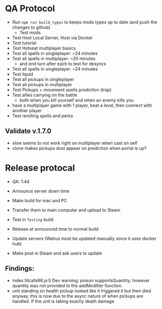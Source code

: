 # QA Protocol
- Run `npm run build_types` to keeps mods types up to date (and push the changes to github)
    - Test mods
- Test Host Local Server, Host via Docker
- Test tutorial
- Test Hotseat multiplayer basics
- Test all spells in singleplayer: ~24 minutes
- Test all spells in multiplayer: ~20 minutes
    - and end turn after each to test for desyncs
- Test all spells in singleplayer: ~24 minutes
- Test liquid
- Test all pickups in singleplayer
- Test all pickups in multiplayer
- Test Pickups + movement spells prediction (trap)
- Test allies carrying on the battle
    - both when you kill yourself and when an enemy kills you
- have a multiplayer game with 1 player, beat a level, then connect with another player
- Test rerolling spells and perks
## Validate v.1.7.0
- slow seems to not work right on multiplayer when cast on self
- clone makes pickups dust appear on prediction when portal is up?
# Release protocal
- QA: 1:44
- Announce server down time
- Make build for mac and PC
- Transfer them to main computer and upload to Steam
- Test in `Testing` build

- Release at announced time to normal build
- Update servers (Walrus must be updated manually since it uses docker hub)
- Make post in Steam and ask users to update

## Findings:
- index.fdcafa98.js:5 Dev warning: poison supportsQuantity; however quantity was not provided to the addModifier function.
- unit standing on health pickup looked like it triggered it but then died anyway, this is now due to the async nature of when pickups are handled.  If the unit is taking exactly death damage